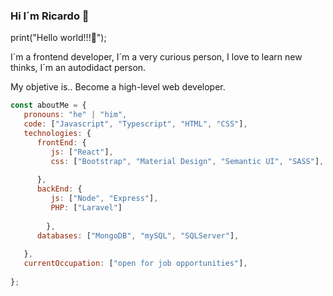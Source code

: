 ### Hi I´m Ricardo 👋


print("Hello world!!!👋");

I´m a frontend developer, I´m a very curious person, I love to learn new thinks, I´m an autodidact person.


My objetive is.. Become a high-level web developer.


```javascript
const aboutMe = {
   pronouns: "he" | "him",
   code: ["Javascript", "Typescript", "HTML", "CSS"],
   technologies: {
      frontEnd: {
         js: ["React"],
         css: ["Bootstrap", "Material Design", "Semantic UI", "SASS"],
        
      },
      backEnd: {
         js: ["Node", "Express"],
         PHP: ["Laravel"]
       
        },
      databases: ["MongoDB", "mySQL", "SQLServer"],
     
   },
   currentOccupation: ["open for job opportunities"],
  
};
```
